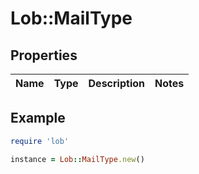 # Lob::MailType

## Properties

| Name | Type | Description | Notes |
| ---- | ---- | ----------- | ----- |

## Example

```ruby
require 'lob'

instance = Lob::MailType.new()
```

